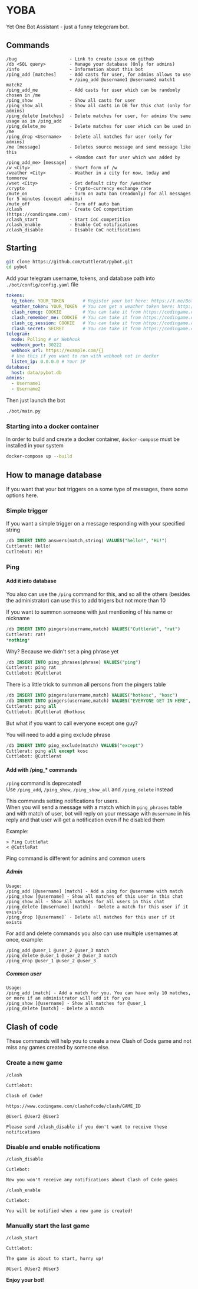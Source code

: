 # YOBA

Yet One Bot Assistant - just a funny telegeram bot.

## Commands

```
/bug                    - Link to create issue on github
/db <SQL query>         - Manage your database (Only for admins)
/info                   - Information about this bot
/ping_add [matches]     - Add casts for user, for admins allows to use 
                        + /ping_add @username1 @username2 match1 match2
/ping_add_me            - Add casts for user which can be randomly chosen in /me
/ping_show              - Show all casts for user
/ping_show_all          - Show all casts in DB for this chat (only for admins)
/ping_delete [matches]  - Delete matches for user, for admins the same usage as in /ping_add
/ping_delete_me         - Delete matches for user which can be used in /me
/ping_drop <Username>   - Delete all matches for user (only for admins)
/me [message]           - Deletes source message and send message like this
                        + <Random cast for user which was added by /ping_add_me> [message]
/w <City>               - Short form of /w
/weather <City>         - Weather in a city for now, today and tommorow
/wset <City>            - Set default city for /weather
/crypto                 - Crypto-currency exchange rate
/mute_on                - Turn on auto ban (readonly) for all messages for 5 minutes (except admins)
/mute_off               - Turn off auto ban
/clash                  - Create CoC competition (https://condingame.com)
/clash_start            - Start CoC competition
/clash_enable           - Enable CoC notifications
/clash_disable          - Disable CoC notifications
```

## Starting

```bash
git clone https://github.com/Cuttlerat/pybot.git
cd pybot
```

Add your telegram username, tokens, and database path into `./bot/config/config.yaml` file
```yaml
tokens:
  tg_token: YOUR_TOKEN       # Register your bot here: https://t.me/BotFather
  weather_token: YOUR_TOKEN  # You can get a weather token here: http://openweathermap.org/
  clash_remcg: COOKIE        # You can take it from https://codingame.com cookies
  clash_remember_me: COOKIE  # You can take it from https://codingame.com cookies
  clash_cg_session: COOKIE   # You can take it from https://codingame.com cookies
  clash_secret: SECRET       # You can take it from https://codingame.com requests
telegram:
  mode: Polling # or Webhook
  webhook_port: 30222
  webhook_url: https://example.com/{}
  # Use this if you want to run with webhook not in docker
  listen_ip: 0.0.0.0 # Your IP
database:
  host: data/pybot.db
admins:
  - Username1
  - Username2
```

Then just launch the bot

```bash
./bot/main.py
```

### Starting into a docker container

In order to build and create a docker container, `docker-compose` must be installed in your system

```bash
docker-compose up --build
```


## How to manage database

If you want that your bot triggers on a some type of messages, there some options here.

### Simple trigger

If you want a simple trigger on a message responding with your specified string

```sql
/db INSERT INTO answers(match,string) VALUES("hello!", "Hi!")
Cuttlerat: Hello!
Cutltebot: Hi!
```

### Ping
#### Add it into database

You also can use the `/ping` command for this, and so all the others (besides the administrator) can use this to add trigers but not more than 10

If you want to summon someone with just mentioning of his name or nickname

```sql
/db INSERT INTO pingers(username,match) VALUES("Cuttlerat", "rat")
Cuttlerat: rat!
*nothing*
```

Why? Because we didn't set a ping phrase yet

```sql
/db INSERT INTO ping_phrases(phrase) VALUES("ping")
Cuttlerat: ping rat
Cuttlebot: @Cuttlerat
```

There is a little trick to summon all persons from the pingers table

```sql
/db INSERT INTO pingers(username,match) VALUES("hotkosc", "kosc")
/db INSERT INTO pingers(username,match) VALUES("EVERYONE GET IN HERE", "all")
Cuttlerat: ping all
Cuttlebot: @Cuttlerat @hotkosc
```

But what if you want to call everyone except one guy?

You will need to add a ping exclude phrase

```sql
/db INSERT INTO ping_exclude(match) VALUES("except")
Cuttlerat: ping all except kosc
Cuttlebot: @Cuttlerat
```

#### Add with /ping_* commands

`/ping` command is deprecated!  
Use `/ping_add`, `/ping_show`, `/ping_show_all` and `/ping_delete` instead  

This commands setting notifications for users.  
When you will send a message with a match which in `ping_phrases` table and with match of user, bot will reply on your message with `@username` in his reply and that user will get a notification even if he disabled them

Example:
```
> Ping CuttleRat
< @CuttleRat
```

Ping command is different for admins and common users


##### Admin

```
Usage: 
/ping_add [@username] [match] - Add a ping for @username with match
/ping_show [@username] - Show all matches of this user in this chat
/ping_show_all - Show all mathces for all users in this chat
/ping_delete [@username] [match] - Delete a match for this user if it exists
/ping_drop [@username]` - Delete all matches for this user if it exists
```

For add and delete commands you also can use multiple usernames at once, example:  
```
/ping_add @user_1 @user_2 @user_3 match
/ping_delete @user_1 @user_2 @user_3 match
/ping_drop @user_1 @user_2 @user_3
```

##### Common user

```
Usage: 
/ping_add [match] - Add a match for you. You can have only 10 matches, or more if an administrator will add it for you  
/ping_show [@username] - Show all matches for @user_1  
/ping_delete [match] - Delete a match  
```

## Clash of code

These commands will help you to create a new Clash of Code game and not miss any games created by someone else.

### Create a new game

```
/clash

Cuttlebot:

Clash of Code!

https://www.codingame.com/clashofcode/clash/GAME_ID

@User1 @User2 @User3

Please send /clash_disable if you don't want to receive these notifications
```

### Disable and enable notifications

```
/clash_disable

Cutlebot:

Now you won't receive any notifications about Clash of Code games
```

```
/clash_enable

Cutlebot:

You will be notified when a new game is created!
```

### Manually start the last game

```
/clash_start

Cuttlebot:

The game is about to start, hurry up!

@User1 @User2 @User3
```

**Enjoy your bot!**

